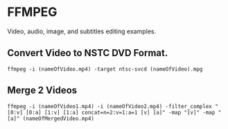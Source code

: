 # FFMPEG
Video, audio, image, and subtitles editing examples.

## Convert Video to NSTC DVD Format.
```console
ffmpeg -i (nameOfVideo.mp4) -target ntsc-svcd (nameOfVideo).mpg
```

## Merge 2 Videos
```console
ffmpeg -i (nameOfVideo1.mp4) -i (nameOfVideo2.mp4) -filter_complex "[0:v] [0:a] [1:v] [1:a] concat=n=2:v=1:a=1 [v] [a]" -map "[v]" -map "[a]" (nameOfMergedVideo.mp4)
```
